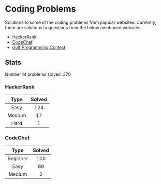 # Coding Problems

Solutions to some of the coding problems from popular websites. Currently, there are solutions to questions from the below mentioned websites:
* [HackerRank](HackerRank "HackerRank")
* [CodeChef](CodeChef "CodeChef")
* [Gulf Programming Contest](Gulf%20Programming%20Contest "GPC")

## Stats

Number of problems solved: 370

### HackerRank

|Type|Solved|
|:---:|:---:|
|Easy|124|
|Medium|17|
|Hard|1|

### CodeChef

|Type|Solved|
|:---:|:---:|
|Beginner|100|
|Easy|89|
|Medium|2|